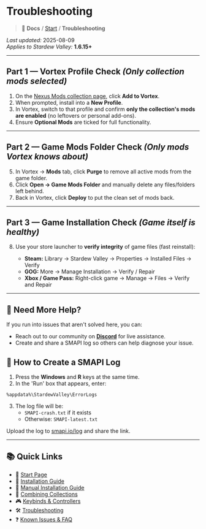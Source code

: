 # Troubleshooting

> 📂 **Docs** / [Start](/start.md) / **Troubleshooting**

*Last updated:* 2025-08-09  
*Applies to Stardew Valley:* **1.6.15+**

---

## **Part 1 — Vortex Profile Check** *(Only collection mods selected)*

1. On the [Nexus Mods collection page](https://next.nexusmods.com/stardewvalley/collections/tckf0m), click **Add to Vortex**.
2. When prompted, install into a **New Profile**.
3. In Vortex, switch to that profile and confirm **only the collection's mods are enabled** (no leftovers or personal add-ons).
4. Ensure **Optional Mods** are ticked for full functionality.

---

## **Part 2 — Game Mods Folder Check** *(Only mods Vortex knows about)*

5. In Vortex → **Mods** tab, click **Purge** to remove all active mods from the game folder.
6. Click **Open → Game Mods Folder** and manually delete any files/folders left behind.
7. Back in Vortex, click **Deploy** to put the clean set of mods back.

---

## **Part 3 — Game Installation Check** *(Game itself is healthy)*

8. Use your store launcher to **verify integrity** of game files (fast reinstall):

   * **Steam:** Library → Stardew Valley → Properties → Installed Files → Verify  
   * **GOG:** More → Manage Installation → Verify / Repair  
   * **Xbox / Game Pass:** Right-click game → Manage → Files → Verify and Repair

---

## 💬 Need More Help?

If you run into issues that aren't solved here, you can:
- Reach out to our community on **[Discord](https://discord.gg/de2NrHXuty)** for live assistance.
- Create and share a SMAPI log so others can help diagnose your issue.

## 📄 How to Create a SMAPI Log

1. Press the **Windows** and **R** keys at the same time.
2. In the 'Run' box that appears, enter:
```
%appdata%\StardewValley\ErrorLogs
```
3. The log file will be:
   - `SMAPI-crash.txt` if it exists  
   - Otherwise: `SMAPI-latest.txt`

Upload the log to [smapi.io/log](https://smapi.io/log) and share the link.

---

## 📚 Quick Links

- 🌾 [Start Page](/start.md)  
- 🚀 [Installation Guide](/install.md)  
- 🧩 [Manual Installation Guide](/manual-install.md)  
- 🔀 [Combining Collections](/combining.md)  
- 🎮 [Keybinds & Controllers](/keybinds.md)  
- 🛠️ [Troubleshooting](/troubleshooting.md)  
- ❓ [Known Issues & FAQ](/known-issues-and-faq.md)
